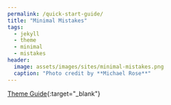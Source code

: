 ```yaml
---
permalink: /quick-start-guide/
title: "Minimal Mistakes"
tags:
  - jekyll
  - theme
  - minimal
  - mistakes
header:
  image: assets/images/sites/minimal-mistakes.png
  caption: "Photo credit by **Michael Rose**"
---
```


[Theme Guide](https://mmistakes.github.io/minimal-mistakes/docs/quick-start-guide/){:target="_blank"}